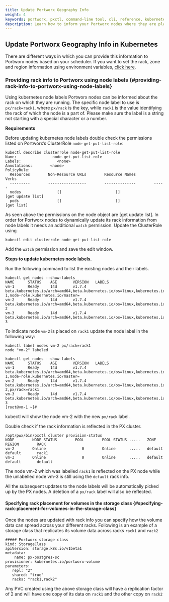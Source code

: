 ```yaml
---
title: Update Portworx Geography Info
weight: 4
keywords: portworx, pxctl, command-line tool, cli, reference, kubernetes, geography, locality, rack, zone, region
description: Learn how to inform your Portworx nodes where they are placed in order to influence replication decisions and performance.
---
```


## Update Portworx Geography Info in Kubernetes

There are different ways in which you can provide this information to Portworx nodes based on your scheduler. If you want to set the rack, zone and region information using environment variables, [click here](/data-volumes/update-geography-info).

### Providing rack info to Portworx using node labels {#providing-rack-info-to-portworx-using-node-labels}

Using kubernetes node labels Portworx nodes can be informed about the rack on which they are running. The specific node label to use is `px/rack=rack1`, where `px/rack` is the key, while `rack1` is the value identifying the rack of which the node is a part of. Please make sure the label is a string not starting with a special character or a number.

**Requirements**

Before updating kubernetes node labels double check the permissions listed on Portworx’s ClusterRole `node-get-put-list-role`:

```text
kubectl describe clusterrole node-get-put-list-role
Name:                node-get-put-list-role
Labels:                <none>
Annotations:        <none>
PolicyRule:
  Resources        Non-Resource URLs        Resource Names        Verbs
  ---------        -----------------        --------------        -----
  nodes                []                        []                [get update list]
  pods                 []                        []                [get list]
```

As seen above the permissions on the node object are \[get update list\]. In order for Portworx nodes to dynamically update its rack information from node labels it needs an additional `watch` permission. Update the ClusterRole using

```text
kubectl edit clusterrole node-get-put-list-role
```

Add the `watch` permission and save the edit window.

**Steps to update kubernetes node labels.**

Run the following command to list the existing nodes and their labels.

```text
kubectl get nodes --show-labels
NAME      STATUS    AGE       VERSION   LABELS
vm-1      Ready     14d       v1.7.4    beta.kubernetes.io/arch=amd64,beta.kubernetes.io/os=linux,kubernetes.io/hostname=vm-1,node-role.kubernetes.io/master=
vm-2      Ready     14d       v1.7.4    beta.kubernetes.io/arch=amd64,beta.kubernetes.io/os=linux,kubernetes.io/hostname=vm-2
vm-3      Ready     14d       v1.7.4    beta.kubernetes.io/arch=amd64,beta.kubernetes.io/os=linux,kubernetes.io/hostname=vm-3
```

To indicate node `vm-2` is placed on `rack1` update the node label in the following way:

```text
kubectl label nodes vm-2 px/rack=rack1
node "vm-2" labeled

kubectl get nodes --show-labels
NAME      STATUS    AGE       VERSION   LABELS
vm-1      Ready     14d       v1.7.4    beta.kubernetes.io/arch=amd64,beta.kubernetes.io/os=linux,kubernetes.io/hostname=vm-1,node-role.kubernetes.io/master=
vm-2      Ready     14d       v1.7.4    beta.kubernetes.io/arch=amd64,beta.kubernetes.io/os=linux,kubernetes.io/hostname=vm-2,px/rack=rack1
vm-3      Ready     14d       v1.7.4    beta.kubernetes.io/arch=amd64,beta.kubernetes.io/os=linux,kubernetes.io/hostname=vm-3
[root@vm-1 ~]#

```

kubectl will show the node vm-2 with the new `px/rack` label.

Double check if the rack information is reflected in the PX cluster.

```text
/opt/pwx/bin/pxctl cluster provision-status
NODE        NODE STATUS        POOL        POOL STATUS .....   ZONE           REGION        RACK
vm-2        Online                0        Online      .....   default        default       rack1
vm-3        Online                0        Online      .....   default        default       default

```

The node vm-2 which was labelled `rack1` is reflected on the PX node while the unlabelled node vm-3 is still using the `default` rack info.

All the subsequent updates to the node labels will be automatically picked up by the PX nodes. A deletion of a `px/rack` label will also be reflected.

#### Specifying rack placement for volumes in the storage class {#specifying-rack-placement-for-volumes-in-the-storage-class}

Once the nodes are updated with rack info you can specify how the volume data can spread across your different racks. Following is an example of a storage class that replicates its volume data across racks `rack1` and `rack2`

```text
##### Portworx storage class
kind: StorageClass
apiVersion: storage.k8s.io/v1beta1
metadata:
    name: px-postgres-sc
provisioner: kubernetes.io/portworx-volume
parameters:
   repl: "2"
   shared: "true"
   racks: "rack1,rack2"
```

Any PVC created using the above storage class will have a replication factor of 2 and will have one copy of its data on `rack1` and the other copy on `rack2`
